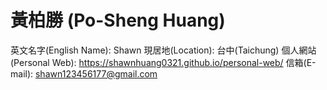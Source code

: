 # 黃柏勝 (Po-Sheng Huang)
英文名字(English Name): Shawn
現居地(Location): 台中(Taichung)
個人網站(Personal Web): https://shawnhuang0321.github.io/personal-web/
信箱(E-mail): shawn123456177@gmail.com
